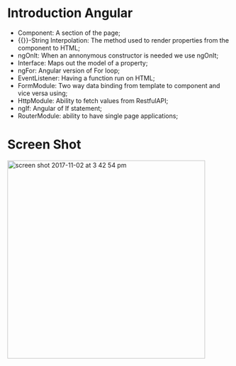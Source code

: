 # Introduction Angular

* Component: A section of the page;
* {{}}-String Interpolation: The method used to render properties from the component to HTML;
* ngOnIt: When an annonymous constructor is needed we use ngOnIt;
* Interface: Maps out the model of a property;
* ngFor: Angular version of For loop;
* EventListener: Having a function run on HTML;
* FormModule: Two way data binding from template to component and vice versa using;
* HttpModule: Ability to fetch values from RestfulAPI;
* ngIf: Angular of If statement;
* RouterModule: ability to have single page applications;

# Screen Shot

<img width="446" alt="screen shot 2017-11-02 at 3 42 54 pm" src="https://user-images.githubusercontent.com/28902787/32353926-6b13dd64-bff5-11e7-9447-9d664a831325.png">
